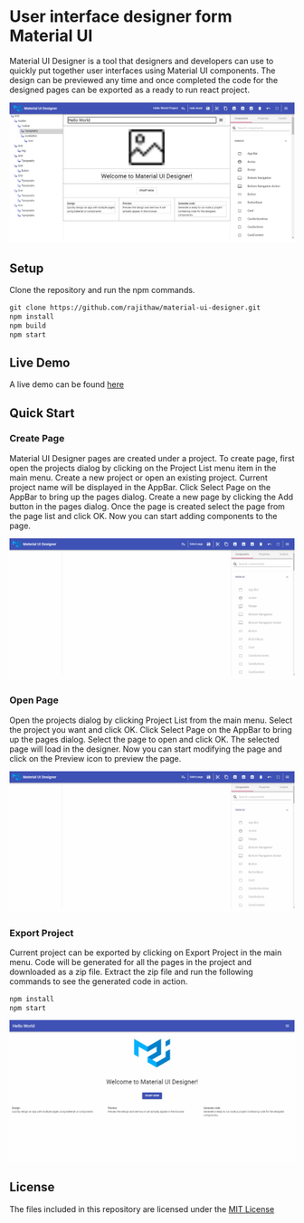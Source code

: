 # User interface designer form Material UI
Material UI Designer is a tool that designers and developers can use to quickly put together user interfaces using Material UI components. The design can be previewed any time and once completed the code for the designed pages can be exported as a ready to run react project.

![designer](https://raw.githubusercontent.com/rajithaw/blob/master/material-ui-designer-wiki/hello-world-designer.png)

## Setup
Clone the repository and run the npm commands.
```
git clone https://github.com/rajithaw/material-ui-designer.git
npm install
npm build
npm start
```

## Live Demo
A live demo can be found [here](https://material-ui-designer.herokuapp.com)

## Quick Start
### Create Page
Material UI Designer pages are created under a project. To create page, first open the projects dialog by clicking on the Project List menu item in the main menu. Create a new project or open an existing project. Current project name will be displayed in the AppBar. Click Select Page on the AppBar to bring up the pages dialog. Create a new page by clicking the Add button in the pages dialog. Once the page is created select the page from the page list and click OK. Now you can start adding components to the page.

![create page](https://raw.githubusercontent.com/rajithaw/blob/master/material-ui-designer-wiki/create-page.gif)

### Open Page
Open the projects dialog by clicking Project List from the main menu. Select the project you want and click OK. Click Select Page on the AppBar to bring up the pages dialog. Select the page to open and click OK. The selected page will load in the designer. Now you can start modifying the page and click on the Preview icon to preview the page.

![open page](https://raw.githubusercontent.com/rajithaw/blob/master/material-ui-designer-wiki/open-page.gif)

### Export Project
Current project can be exported by clicking on Export Project in the main menu. Code will be generated for all the pages in the project and downloaded as a zip file. Extract the zip file and run the following commands to see the generated code in action.
```
npm install
npm start
```
![export project](https://raw.githubusercontent.com/rajithaw/blob/master/material-ui-designer-wiki/export-project.gif)

## License
The files included in this repository are licensed under the [MIT License](https://github.com/rajithaw/material-ui-designer/blob/master/LICENSE)
